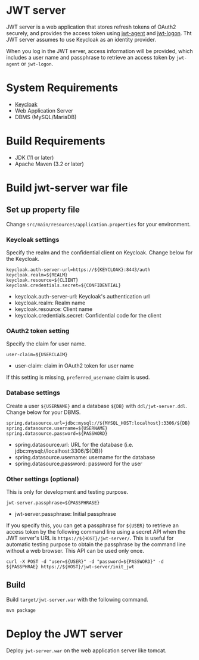 # JWT server

JWT server is a web application that stores refresh tokens of OAuth2 securely, and provides the access token using [jwt-agent](https://github.com/oss-tsukuba/jwt-agent.git) and [jwt-logon](https://github.com/oss-tsukuba/jwt-logon.git).  Tht JWT server assumes to use Keycloak as an identity provider.

When you log in the JWT server, access information will be provided, which includes a user name and passphrase to retrieve an access token by `jwt-agent` or `jwt-logon`.

# System Requirements

 - [Keycloak](https://www.keycloak.org/)
 - Web Application Server
 - DBMS (MySQL/MariaDB)

# Build Requirements

- JDK (11 or later)
- Apache Maven (3.2 or later)

# Build jwt-server war file

## Set up property file

Change `src/main/resources/application.properties` for your environment.

### Keycloak settings

Specify the realm and the confidential client on Keycloak.
Change below for the Keycloak.

```
keycloak.auth-server-url=https://${KEYCLOAK}:8443/auth
keycloak.realm=${REALM}
keycloak.resource=${CLIENT}
keycloak.credentials.secret=${CONFIDENTIAL}
```
- keycloak.auth-server-url: Keycloak's authentication url
- keycloak.realm: Realm name
- keycloak.resource: Client name
- keycloak.credentials.secret: Confidential code for the client

### OAuth2 token setting

Specify the claim for user name.
```
user-claim=${USERCLAIM}
```
- user-claim: claim in OAuth2 token for user name

If this setting is missing, `preferred_username` claim is used.

### Database settings

Create a user `${USERNAME}` and a database `${DB}` with `ddl/jwt-server.ddl`.
Change below for your DBMS.

```
spring.datasource.url=jdbc:mysql://${MYSQL_HOST:localhost}:3306/${DB}
spring.datasource.username=${USERNAME}
spring.datasource.password=${PASSWORD}
```

- spring.datasource.url: URL for the database (i.e. jdbc:mysql://localhost:3306/${DB})
- spring.datasource.username: username for the database
- spring.datasource.password: password for the user

### Other settings (optional)

This is only for development and testing purpose.

```
jwt-server.passphrase=${PASSPHRASE}
```

 - jwt-server.passphrase: Initial passphrase

If you specify this, you can get a passphrase for `${USER}` to retrieve an access token by the following command line using a secret API when the JWT server's URL is `https://${HOST}/jwt-server/`.  This is useful for automatic testing purpose to obtain the passphrase by the command line without a web browser.  This API can be used only once.
```
curl -X POST -d "user=${USER}" -d "password=${PASSWORD}" -d ${PASSPHRAE} https://${HOST}/jwt-server/init_jwt
```
## Build

Build `target/jwt-server.war` with the following command.

```
mvn package
```

# Deploy the JWT server

Deploy `jwt-server.war` on the web application server like tomcat.
